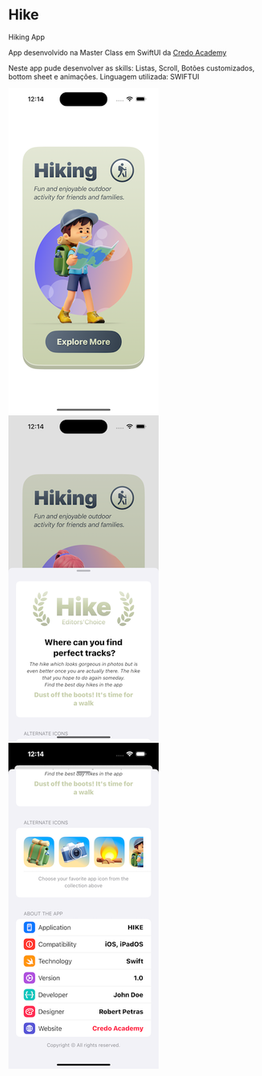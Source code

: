 # Hike
Hiking App

App desenvolvido na Master Class em SwiftUI da  [Credo Academy](https:\\credo.academy)

Neste app pude desenvolver as skills: Listas, Scroll, Botões customizados, bottom sheet e animações.
Linguagem utilizada: SWIFTUI


![Descrição da imagem](Images/image1.png)
![Descrição da imagem](Images/image2.png)
![Descrição da imagem](Images/image3.png)
